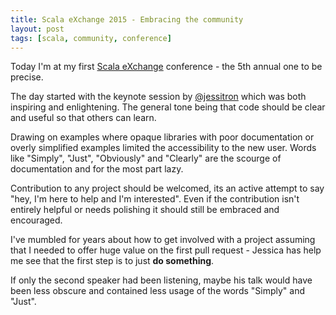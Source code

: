 ```yaml
---
title: Scala eXchange 2015 - Embracing the community
layout: post
tags: [scala, community, conference]
---
```


Today I'm at my first [Scala eXchange](https://skillsmatter.com/conferences/6862-scala-exchange-2015) conference - the 5th annual one to be precise.

The day started with the keynote session by [@jessitron](https://twitter.com/jessitron) which was both inspiring and enlightening. The general tone being that code should be clear and useful so that others can learn.

Drawing on examples where opaque libraries with poor documentation or overly simplified examples limited the accessibility to the new user. Words like "Simply", "Just", "Obviously" and "Clearly" are the scourge of documentation and for the most part lazy.

Contribution to any project should be welcomed, its an active attempt to say "hey, I'm here to help and I'm interested". Even if the contribution isn't entirely helpful or needs polishing it should still be embraced and encouraged.

I've mumbled for years about how to get involved with a project assuming that I needed to offer huge value on the first pull request - Jessica has help me see that the first step is to just **do something**.

If only the second speaker had been listening, maybe his talk would have been less obscure and contained less usage of the words "Simply" and "Just".

